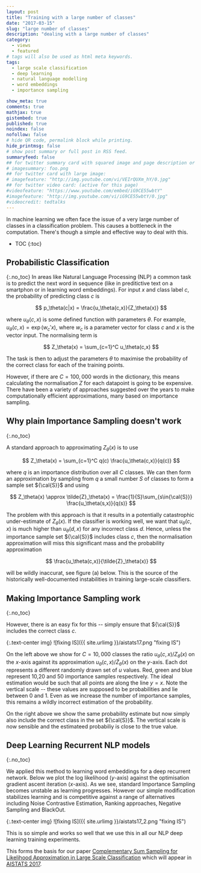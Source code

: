 ```yaml
---
layout: post
title: "Training with a large number of classes"
date: "2017-03-15"
slug: "large number of classes"
description: "dealing with a large number of classes"
category: 
  - views
  - featured
# tags will also be used as html meta keywords.
tags:
  - large scale classification
  - deep learning
  - natural language modelling
  - word embeddings
  - importance sampling

show_meta: true
comments: true
mathjax: true
gistembed: true
published: true
noindex: false
nofollow: false
# hide QR code, permalink block while printing.
hide_printmsg: false
# show post summary or full post in RSS feed.
summaryfeed: false
## for twitter summary card with squared image and page description or page excerpt:
# imagesummary: foo.png
## for twitter card with large image:
# imagefeature: "http://img.youtube.com/vi/VEIrQUXm_hY/0.jpg"
## for twitter video card: (active for this page)
#videofeature: "https://www.youtube.com/embed/iG9CE55wbtY"
#imagefeature: "http://img.youtube.com/vi/iG9CE55wbtY/0.jpg"
#videocredit: tedtalks
---
```


In machine learning we often face the issue of a very large number of classes in a classification problem. This causes a bottleneck in the computation. There's though a simple and effective way to deal with this. 


<!--more-->

* TOC
{:toc}


## Probabilistic Classification
{:.no_toc}
In areas like Natural Language Processing (NLP) a common task is to predict the next word in sequence (like in preditictive text on a smartphon or in learning word embeddings).  For input $x$ and class label $c$, the probability of predicting class $c$ is

$$
p_\theta(c|x) = \frac{u_\theta(c,x)}{Z_\theta(x)}
$$

where $u_\theta(c,x)$ is some defined function with parameters $\theta$. For example, $u_\theta(c,x)=\exp(w_c'x)$, where $w_c$ is a parameter vector for class $c$ and $x$ is the vector input.  The normalising term is

$$
Z_\theta(x) = \sum_{c=1}^C u_\theta(c,x)
$$

The task is then to adjust the parameters $\theta$ to maximise the probability of the correct class for each of the training points. 

However, if there are $C=100,000$ words in the dictionary, this means calculating the normalisation $Z$ for each datapoint is going to be expensive.  There have been a variety of approaches suggested over the years to make computationally efficient approximations, many based on importance sampling.  

## Why plain Importance Sampling doesn't work
{:.no_toc}

A standard approach to approximating $Z_\theta(x)$ is to use 

$$
Z_\theta(x) = \sum_{c=1}^C q(c) \frac{u_\theta(c,x)}{q(c)}
$$

where $q$ is an importance distribution over all $C$ classes.  We can then form an approximation by sampling from $q$ a small number $S$ of classes to form a sample set ${\cal{S}}$ and using

$$
Z_\theta(x) \approx \tilde{Z}_\theta(x) = \frac{1}{S}\sum_{s\in{\cal{S}}}  \frac{u_\theta(s,x)}{q(s)}
$$

The problem with this approach is that it results in a potentially catastrophic under-estimate of $Z_\theta(x)$.  If the classifier is working well, we want that $u_\theta(c,x)$ is much higher than $u_\theta(d,x)$ for any incorrect class $d$.  Hence, unless the importance sample set ${\cal{S}}$ includes class $c$, then the normalisation approximation will miss this significant mass and the probability approximation

$$
\frac{u_\theta(c,x)}{\tilde{Z}_\theta(x)}
$$

will be wildly inaccurat, see figure (a) below.  This is the source of the historically well-documented instabilities in training large-scale classifiers. 


## Making Importance Sampling work
{:.no_toc}

However, there is an easy fix for this -- simply ensure that ${\cal{S}}$ includes the correct class $c$.   

{:.text-center img}
![fixing IS]({{ site.urlimg }}/aistats17.png "fixing IS")

On the left above we show for $C=10,000$ classes the ratio $u_\theta(c,x)/Z_\theta(x)$ on the $x$-axis against its approximation  $u_\theta(c,x)/\tilde{Z}_\theta(x)$ on the $y$-axis. Each dot represents a different randomly drawn set of $u$ values. Red, green and blue represent 10,20 and 50 importance samples respectively. The ideal estimation would be such that all points are along the line $y=x$.  Note the vertical scale -- these values are supposed to be probabilities and lie between 0 and 1.  Even as we increase the number of importance samples, this remains a wildly incorrect estimation of the probability. 

On the right above we show the same probability estimate but now simply also include the correct class in the set ${\cal{S}}$. The vertical scale is now sensible and the estimateed probabiliy is close to the true value. 


## Deep Learning Recurrent NLP models
{:.no_toc}

We applied this method to learning word embeddings for a deep recurrent network. Below we plot the log likelihood ($y$-axis) against the optimisation gradient ascent iteration ($x$-axis). As we see, standard Importance Sampling becomes unstable as learning progresses. However our simple modification stabilizes learning and is competitive against a range of alternatives including Noise Contrastive Estimation, Ranking approaches, Negative Sampling and BlackOut. 

{:.text-center img}
![fixing IS]({{ site.urlimg }}/aistats17_2.png "fixing IS")

 This is so simple and works so well that we use this in all our NLP deep learning training experiments.  

This forms the basis for our paper [Complementary Sum Sampling for Likelihood Approximation in Large Scale Classification](http://web4.cs.ucl.ac.uk/staff/D.Barber/publications/AISTATS2017.pdf) which will appear in [AISTATS 2017](http://www.aistats.org/).
